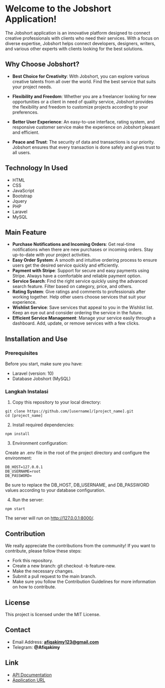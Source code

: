 # Welcome to the Jobshort Application!

The Jobshort application is an innovative platform designed to connect creative professionals with clients who need their services. With a focus on diverse expertise, Jobshort helps connect developers, designers, writers, and various other experts with clients looking for the best solutions.

## Why Choose Jobshort?

- **Best Choice for Creativity**: With Jobshort, you can explore various creative talents from all over the world. Find the best service that suits your project needs.

- **Flexibility and Freedom**: Whether you are a freelancer looking for new opportunities or a client in need of quality service, Jobshort provides the flexibility and freedom to customize projects according to your preferences.

- **Better User Experience**: An easy-to-use interface, rating system, and responsive customer service make the experience on Jobshort pleasant and efficient.

- **Peace and Trust**: The security of data and transactions is our priority. Jobshort ensures that every transaction is done safely and gives trust to all users.

## Technology In Used

- HTML
- CSS
- JavaScript
- Bootstrap
- Jquery
- PHP
- Laravel
- MySQL

## Main Feature

- **Purchase Notifications and Incoming Orders**: Get real-time notifications when there are new purchases or incoming orders. Stay up-to-date with your project activities.
- **Easy Order System**: A smooth and intuitive ordering process to ensure users get the desired service quickly and efficiently.
- **Payment with Stripe**: Support for secure and easy payments using Stripe. Always have a comfortable and reliable payment option.
- **Service Search**: Find the right service quickly using the advanced search feature. Filter based on category, price, and others.
- **Rating System**: Give ratings and comments to professionals after working together. Help other users choose services that suit your experience.
- **Wishlist Service**: Save services that appeal to you in the Wishlist list. Keep an eye out and consider ordering the service in the future.
- **Efficient Service Management**: Manage your service easily through a dashboard. Add, update, or remove services with a few clicks.

## Installation and Use

### Prerequisites

Before you start, make sure you have:

- Laravel (version: 10)
- Database Jobshort (MySQL)

### Langkah Instalasi

1. Copy this repository to your local directory:

```
git clone https://github.com/[username]/[project_name].git
cd [project_name]
```

2. Install required dependencies:

```
npm install
```

3. Environment configuration:

Create an .env file in the root of the project directory and configure the environment:

```
DB_HOST=127.0.0.1
DB_USERNAME=root
DB_PASSWORD=
```

Be sure to replace the DB_HOST, DB_USERNAME, and DB_PASSWORD values according to your database configuration.

4. Run the server:

``` 
npm start
```

The server will run on http://127.0.0.1:8000/.

## Contribution

We really appreciate the contributions from the community! If you want to contribute, please follow these steps:

- Fork this repository.
- Create a new branch: git checkout -b feature-new.
- Make the necessary changes.
- Submit a pull request to the main branch.
- Make sure you follow the Contribution Guidelines for more information on how to contribute.

## License

This project is licensed under the MIT License.

## Contact

- Email Address: **afiqakimy123@gmail.com**
- Telegram: **@Afiqakimy**

## Link

- [API Documentation](https://fyyqq.github.io/jobshort-api/jobshort.json)
- [Application URL](https://www.jobshort.xyz)
